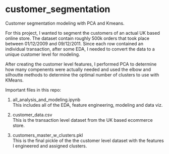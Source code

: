 # customer_segmentation
Customer segmentation modeling with PCA and Kmeans.

For this project, I wanted to segment the customers of an actual UK based online store. The dataset contain roughly 500k orders that took place between 01/12/2009 and 09/12/2011.
Since each row contained an individual transaction, after some EDA, I needed to convert the data to a unique customer level for modeling. 

After creating the customer level features, I performed PCA to determine how many compenents were actually needed and used the elbow and silhoutte methods to determine the optimal number of clusters to use with KMeans.

Important files in this repo:

1) all_analysis_and_modeling.ipynb<br>
This includes all of the EDA, feature engineering, modeling and data viz. 

2) customer_data.csv<br>
This is the transaction level dataset from the UK based ecommerce store. 

3) customers_master_w_clusters.pkl<br>
This is the final pickle of the the customer level dataset with the features I engineered and assigned clusters.
